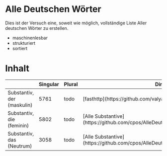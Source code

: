 # Alle Deutschen Wörter

Dies ist der Versuch eine, soweit wie möglich, vollständige Liste Aller deutschen Wörter zu erstellen.

- maschinenlesbar
- strukturiert
- sortiert 

# Inhalt

<table>
  <thead>
    <tr>
      <th></th>
      <th>Singular</th>
      <th>Plural</th>
      <th>Direktlink</th>
    </tr>
  </thead>
  <tbody>
    <tr>
      <td>Substantiv, der (maskulin)</td>
      <td>5761</td>
      <td>todo</td>
      <td> [fasthttp](https://github.com/valyala/fasthttp)</td>
    </tr>
    <tr>
      <td>Substantiv, die (feminin)</td>
      <td>5802</td>
      <td>todo</td>
      <td>[Alle Substantive](https://github.com/cpos/AlleDeutschenWoerter/tree/main/Substantive)</td>
    </tr>
    <tr>
      <td>Substantiv, das (Neutrum)</td>
      <td>3058</td>
      <td>todo</td>
      <td>[Alle Substantive](https://github.com/cpos/AlleDeutschenWoerter/tree/main/Substantive)</td>
    </tr>
  </tbody>
</table>